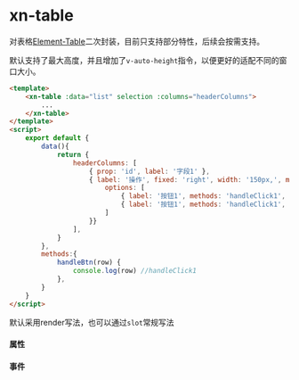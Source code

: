 # xn-table
对表格[Element-Table](https://element.eleme.cn/#/zh-CN/component/table)二次封装，目前只支持部分特性，后续会按需支持。

默认支持了最大高度，并且增加了`v-auto-height`指令，以便更好的适配不同的窗口大小。

``` html javascript
<template>
    <xn-table :data="list" selection :columns="headerColumns">
        ...
    </xn-table>
</template>
<script>
    export default {
        data(){
            return {
                headerColumns: [
                    { prop: 'id', label: '字段1' },
                    { label: '操作', fixed: 'right', width: '150px,', more: {
                        options: [
                            { label: '按钮1', methods: 'handleClick1', icon: 'el-icon-delete' },
                            { label: '按钮1', methods: 'handleClick1', icon: 'el-icon-delete' }
                        ]
                    }}
                ],
            }
        },
        methods:{
            handleBtn(row) {
                console.log(row) //handleClick1
            },
        }
    }
</script>
```
默认采用render写法，也可以通过`slot`常规写法


#### 属性

<api :list="list"></api>
 
 #### 事件

 <script>
   export default {
        data(){
            return {
                list:[
                    {query:'data',desc:'显示的数据',type:'array',options:'-',default:'-'},
                    {query:'columns',desc:'表头',type:'array',options:'-',default:'-'},
                    {query:'v-auth-height',desc:'自适应高度',type:'number',options:'-',default:'95'},
                    {query:'max-height',desc:'最大高度（如果开启v-auth-height，自动计算）',type:'number',options:'-',default:'0'},
                    {query:'show-page',desc:'是否显示分页',type:'boolean',options:"true/false/auth（大于pageSize时，自动显示分页）",default:'true'},
                    {query:'index',desc:'是否显示行号',type:'boolean',options:"true/false",default:'true'},
                    {query:'selection',desc:'是否显示选择框',type:'boolean',options:"true/false",default:'false'},
                    {query:'getList',desc:'分页请求',type:'function',options:"-",default:'-'}
                ]
            }
        }
    }
</script>